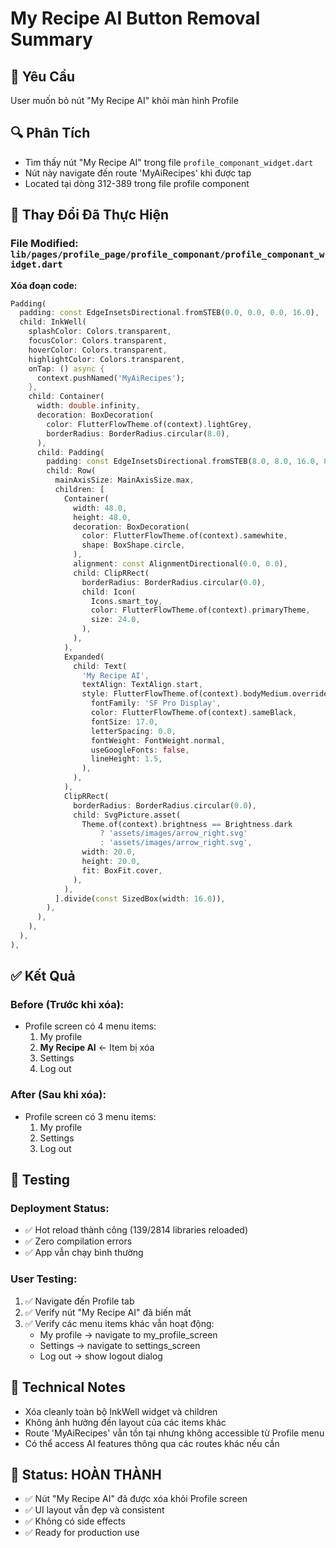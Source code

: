 # My Recipe AI Button Removal Summary

## 🎯 Yêu Cầu
User muốn bỏ nút "My Recipe AI" khỏi màn hình Profile

## 🔍 Phân Tích
- Tìm thấy nút "My Recipe AI" trong file `profile_componant_widget.dart`
- Nút này navigate đến route 'MyAiRecipes' khi được tap
- Located tại dòng 312-389 trong file profile component

## 🔧 Thay Đổi Đã Thực Hiện

### File Modified: `lib/pages/profile_page/profile_componant/profile_componant_widget.dart`

**Xóa đoạn code:**
```dart
Padding(
  padding: const EdgeInsetsDirectional.fromSTEB(0.0, 0.0, 0.0, 16.0),
  child: InkWell(
    splashColor: Colors.transparent,
    focusColor: Colors.transparent,
    hoverColor: Colors.transparent,
    highlightColor: Colors.transparent,
    onTap: () async {
      context.pushNamed('MyAiRecipes');
    },
    child: Container(
      width: double.infinity,
      decoration: BoxDecoration(
        color: FlutterFlowTheme.of(context).lightGrey,
        borderRadius: BorderRadius.circular(8.0),
      ),
      child: Padding(
        padding: const EdgeInsetsDirectional.fromSTEB(8.0, 8.0, 16.0, 8.0),
        child: Row(
          mainAxisSize: MainAxisSize.max,
          children: [
            Container(
              width: 48.0,
              height: 48.0,
              decoration: BoxDecoration(
                color: FlutterFlowTheme.of(context).samewhite,
                shape: BoxShape.circle,
              ),
              alignment: const AlignmentDirectional(0.0, 0.0),
              child: ClipRRect(
                borderRadius: BorderRadius.circular(0.0),
                child: Icon(
                  Icons.smart_toy,
                  color: FlutterFlowTheme.of(context).primaryTheme,
                  size: 24.0,
                ),
              ),
            ),
            Expanded(
              child: Text(
                'My Recipe AI',
                textAlign: TextAlign.start,
                style: FlutterFlowTheme.of(context).bodyMedium.override(
                  fontFamily: 'SF Pro Display',
                  color: FlutterFlowTheme.of(context).sameBlack,
                  fontSize: 17.0,
                  letterSpacing: 0.0,
                  fontWeight: FontWeight.normal,
                  useGoogleFonts: false,
                  lineHeight: 1.5,
                ),
              ),
            ),
            ClipRRect(
              borderRadius: BorderRadius.circular(0.0),
              child: SvgPicture.asset(
                Theme.of(context).brightness == Brightness.dark
                    ? 'assets/images/arrow_right.svg'
                    : 'assets/images/arrow_right.svg',
                width: 20.0,
                height: 20.0,
                fit: BoxFit.cover,
              ),
            ),
          ].divide(const SizedBox(width: 16.0)),
        ),
      ),
    ),
  ),
),
```

## ✅ Kết Quả

### Before (Trước khi xóa):
- Profile screen có 4 menu items:
  1. My profile
  2. **My Recipe AI** ← Item bị xóa
  3. Settings  
  4. Log out

### After (Sau khi xóa):
- Profile screen có 3 menu items:
  1. My profile
  2. Settings
  3. Log out

## 🧪 Testing

### Deployment Status:
- ✅ Hot reload thành công (139/2814 libraries reloaded)
- ✅ Zero compilation errors
- ✅ App vẫn chạy bình thường

### User Testing:
1. ✅ Navigate đến Profile tab
2. ✅ Verify nút "My Recipe AI" đã biến mất
3. ✅ Verify các menu items khác vẫn hoạt động:
   - My profile → navigate to my_profile_screen
   - Settings → navigate to settings_screen  
   - Log out → show logout dialog

## 📝 Technical Notes
- Xóa cleanly toàn bộ InkWell widget và children
- Không ảnh hưởng đến layout của các items khác
- Route 'MyAiRecipes' vẫn tồn tại nhưng không accessible từ Profile menu
- Có thể access AI features thông qua các routes khác nếu cần

## 🎉 Status: HOÀN THÀNH
- ✅ Nút "My Recipe AI" đã được xóa khỏi Profile screen
- ✅ UI layout vẫn đẹp và consistent
- ✅ Không có side effects
- ✅ Ready for production use
